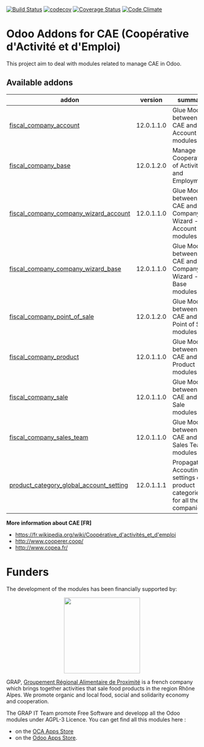 [![Build Status](https://travis-ci.org/odoo-cae/odoo-addons-cae.svg?branch=12.0)](https://travis-ci.org/odoo-cae/odoo-addons-cae)
[![codecov](https://codecov.io/gh/odoo-cae/odoo-addons-cae/branch/12.0/graph/badge.svg)](https://codecov.io/gh/odoo-cae/odoo-addons-cae)
[![Coverage Status](https://coveralls.io/repos/odoo-cae/odoo-addons-cae/badge.png?branch=12.0)](https://coveralls.io/r/odoo-cae/odoo-addons-cae?branch=12.0)
[![Code Climate](https://codeclimate.com/github/odoo-cae/odoo-addons-cae/badges/gpa.svg)](https://codeclimate.com/github/odoo-cae/odoo-addons-cae)


Odoo Addons for CAE (Coopérative d'Activité et d'Emploi)
========================================================

This project aim to deal with modules related to manage CAE in Odoo.

[//]: # (addons)

Available addons
----------------
addon | version | summary
--- | --- | ---
[fiscal_company_account](fiscal_company_account/) | 12.0.1.1.0 | Glue Module between CAE and Account modules
[fiscal_company_base](fiscal_company_base/) | 12.0.1.2.0 | Manage Cooperatives of Activities and Employment
[fiscal_company_company_wizard_account](fiscal_company_company_wizard_account/) | 12.0.1.1.0 | Glue Module between CAE and Company Wizard - Account modules
[fiscal_company_company_wizard_base](fiscal_company_company_wizard_base/) | 12.0.1.1.0 | Glue Module between CAE and Company Wizard - Base modules
[fiscal_company_point_of_sale](fiscal_company_point_of_sale/) | 12.0.1.2.0 | Glue Module between CAE and Point of Sale modules
[fiscal_company_product](fiscal_company_product/) | 12.0.1.1.0 | Glue Module between CAE and Product modules
[fiscal_company_sale](fiscal_company_sale/) | 12.0.1.1.0 | Glue Module between CAE and Sale modules
[fiscal_company_sales_team](fiscal_company_sales_team/) | 12.0.1.1.0 | Glue Module between CAE and Sales Team modules
[product_category_global_account_setting](product_category_global_account_setting/) | 12.0.1.1.1 | Propagate Accouting settings of product categories for all the companies

[//]: # (end addons)

**More information about CAE [FR]**

* https://fr.wikipedia.org/wiki/Coopérative_d'activités_et_d'emploi
* http://www.cooperer.coop/
* http://www.copea.fr/


# Funders

The development of the modules has been financially supported by:

<p align="center">
   <img src="http://www.grap.coop/wp-content/uploads/2016/11/GRAP.png" width="200"/>
</p>

GRAP, [Groupement Régional Alimentaire de Proximité](http://www.grap.coop) is a
french company which brings together activities that sale food products in the
region Rhône Alpes. We promote organic and local food, social and solidarity
economy and cooperation.

The GRAP IT Team promote Free Software and developp all the Odoo modules under
AGPL-3 Licence. You can get find all this modules here :
* on the [OCA Apps Store](https://odoo-community.org/shop?&search=GRAP)
* on the [Odoo Apps Store](https://www.odoo.com/apps/modules/browse?author=GRAP).
